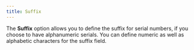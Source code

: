 ```yaml
---
title: Suffix
---
```



The **Suffix** option allows you to define the suffix for serial numbers, if you choose to have alphanumeric serials. You can define numeric as well as alphabetic characters for the suffix field.
